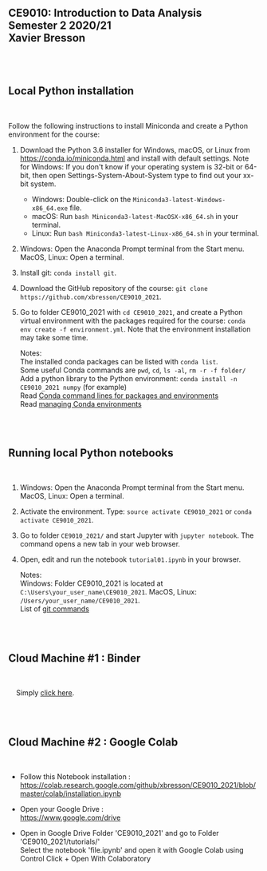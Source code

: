 

## CE9010: Introduction to Data Analysis <br> Semester 2 2020/21 <br> Xavier Bresson
   



<br>
<br>

## Local Python installation
<br>

Follow the following instructions to install Miniconda and create a Python environment for the course:

1. Download the Python 3.6 installer for Windows, macOS, or Linux from <https://conda.io/miniconda.html> and install with default settings. Note for Windows: If you don't know if your operating system is 32-bit or 64-bit, then open Settings-System-About-System type to find out your xx-bit system.
   * Windows: Double-click on the `Miniconda3-latest-Windows-x86_64.exe` file. 
   * macOS: Run `bash Miniconda3-latest-MacOSX-x86_64.sh` in your terminal.
   * Linux: Run `bash Miniconda3-latest-Linux-x86_64.sh` in your terminal.
1. Windows: Open the Anaconda Prompt terminal from the Start menu. MacOS, Linux: Open a terminal.
1. Install git: `conda install git`.
1. Download the GitHub repository of the course: `git clone https://github.com/xbresson/CE9010_2021`.
1. Go to folder CE9010_2021 with `cd CE9010_2021`, and create a Python virtual environment with the packages required for the course: `conda env create -f environment.yml`. Note that the environment installation may take some time.  



   Notes: <br>
      The installed conda packages can be listed with `conda list`.<br>
      Some useful Conda commands are `pwd`, `cd`, `ls -al`, `rm -r -f folder/`<br>
      Add a python library to the Python environment: `conda install -n CE9010_2021 numpy` (for example)<br>
      Read [Conda command lines for packages and environments]<br>
      Read [managing Conda environments]

[managing Conda environments]: conda/conda_environments.pdf

[Conda command lines for packages and environments]: conda/conda_cheatsheet.pdf





<br> 
<br> 

## Running local Python notebooks 
<br>


1. Windows: Open the Anaconda Prompt terminal from the Start menu. MacOS, Linux: Open a terminal.
1. Activate the environment. Type: `source activate CE9010_2021` or `conda activate CE9010_2021`.
1. Go to folder `CE9010_2021/` and start Jupyter with `jupyter notebook`. The command opens a new tab in your web browser.
1. Open, edit and run the notebook `tutorial01.ipynb` in your browser.



	Notes: <br> 
      Windows: Folder CE9010_2021 is located at `C:\Users\your_user_name\CE9010_2021`. MacOS, Linux: `/Users/your_user_name/CE9010_2021`.<br>
      List of [git commands]<br>




<br>
<br>

## Cloud Machine #1 : Binder
<br>

&nbsp;&nbsp;&nbsp; Simply [click here].

[Click here]: https://mybinder.org/v2/gh/xbresson/CE9010_2021/main




<br>
<br>

## Cloud Machine #2 : Google Colab
<br>

* Follow this Notebook installation :<br>
https://colab.research.google.com/github/xbresson/CE9010_2021/blob/master/colab/installation.ipynb

* Open your Google Drive :<br>
https://www.google.com/drive

* Open in Google Drive Folder 'CE9010_2021' and go to Folder 'CE9010_2021/tutorials/'<br>
Select the notebook 'file.ipynb' and open it with Google Colab using Control Click + Open With Colaboratory






[git commands]: git/git_commands.pdf
[git]: https://git-scm.com
[python]: https://www.python.org
[scipy]: https://www.scipy.org
[anaconda]: https://anaconda.org
[miniconda]: https://conda.io/miniconda.html
[conda]: https://conda.io
[conda-forge]: https://conda-forge.org


<br>
<br>
<br>
<br>
<br>
<br>



